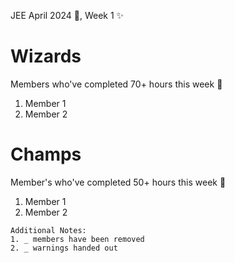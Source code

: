 JEE April 2024 🚀, Week 1 ✨

# Wizards
Members who've completed 70+ hours this week 🥳
1. Member 1
2. Member 2
# Champs
Member's who've completed 50+ hours this week 🥳
1. Member 1
2. Member 2

```
Additional Notes:
1. _ members have been removed
2. _ warnings handed out
```